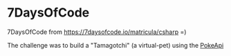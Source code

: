 # 7DaysOfCode
7DaysOfCode from https://7daysofcode.io/matricula/csharp =)

The challenge was to build a "Tamagotchi" (a virtual-pet) using the [PokeApi](https://pokeapi.co/)
